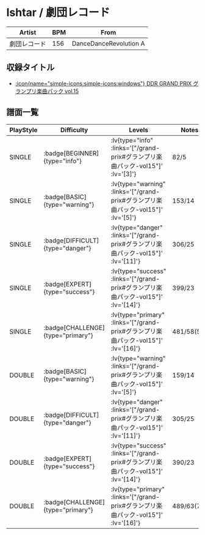 # Ishtar / 劇団レコード

|Artist|BPM|From|
|------|---|----|
|劇団レコード|156|DanceDanceRevolution A|

## 収録タイトル

- [ :icon{name="simple-icons:simple-icons:windows"} DDR GRAND PRIX グランプリ楽曲パック vol.15](/grand-prix#グランプリ楽曲パック-vol15)

## 譜面一覧

|PlayStyle|Difficulty|Levels|Notes|Movie|
|---------|----------|------|-----|-----|
|SINGLE| :badge[BEGINNER]{type="info"} | :lv{type="info" :links='["/grand-prix#グランプリ楽曲パック-vol15"]' :lv='[3]'} |82/5||
|SINGLE| :badge[BASIC]{type="warning"} | :lv{type="warning" :links='["/grand-prix#グランプリ楽曲パック-vol15"]' :lv='[5]'} |153/14||
|SINGLE| :badge[DIFFICULT]{type="danger"} | :lv{type="danger" :links='["/grand-prix#グランプリ楽曲パック-vol15"]' :lv='[11]'} |306/25||
|SINGLE| :badge[EXPERT]{type="success"} | :lv{type="success" :links='["/grand-prix#グランプリ楽曲パック-vol15"]' :lv='[14]'} |399/23||
|SINGLE| :badge[CHALLENGE]{type="primary"} | :lv{type="primary" :links='["/grand-prix#グランプリ楽曲パック-vol15"]' :lv='[16]'} |481/58(56)||
|DOUBLE| :badge[BASIC]{type="warning"} | :lv{type="warning" :links='["/grand-prix#グランプリ楽曲パック-vol15"]' :lv='[5]'} |159/14||
|DOUBLE| :badge[DIFFICULT]{type="danger"} | :lv{type="danger" :links='["/grand-prix#グランプリ楽曲パック-vol15"]' :lv='[11]'} |305/25||
|DOUBLE| :badge[EXPERT]{type="success"} | :lv{type="success" :links='["/grand-prix#グランプリ楽曲パック-vol15"]' :lv='[14]'} |390/23||
|DOUBLE| :badge[CHALLENGE]{type="primary"} | :lv{type="primary" :links='["/grand-prix#グランプリ楽曲パック-vol15"]' :lv='[16]'} |489/63(71)||
